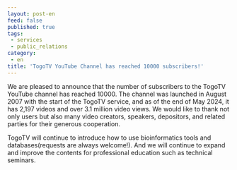 ```yaml
---
layout: post-en
feed: false
published: true
tags:
 - services
 - public_relations
category:
 - en
title: 'TogoTV YouTube Channel has reached 10000 subscribers!'
---
```

We are pleased to announce that the number of subscribers to the TogoTV YouTube channel has reached 10000.
The channel was launched in August 2007 with the start of the TogoTV service, and as of the end of May 2024, it has 2,197 videos and over 3.1 million video views. We would like to thank not only users but also many video creators, speakers, depositors, and related parties for their generous cooperation.

TogoTV will continue to introduce how to use bioinformatics tools and databases(requests are always welcome!). And we will continue to expand and improve the contents for professional education such as technical seminars.
